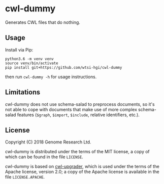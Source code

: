 # cwl-dummy

Generates CWL files that do nothing.

## Usage

Install via Pip:

```
python3.6 -m venv venv
source venv/bin/activate
pip install git+https://github.com/wtsi-hgi/cwl-dummy
```

then run `cwl-dummy -h` for usage instructions.

## Limitations

cwl-dummy does not use schema-salad to preprocess documents, so it's not
able to cope with documents that make use of more complex schema-salad
features (`$graph`, `$import`, `$include`, relative identifiers, etc.).

## License

Copyright (C) 2018 Genome Research Ltd.

cwl-dummy is distributed under the terms of the MIT license, a copy of
which can be found in the file `LICENSE`.

cwl-dummy is based on [cwl-upgrader][], which is used under the terms of
the Apache license, version 2.0; a copy of the Apache license is
available in the file `LICENSE.APACHE`.

[cwl-upgrader]: https://github.com/common-workflow-language/cwl-upgrader
